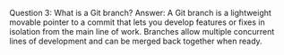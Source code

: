 Question 3: What is a Git branch?
Answer: A Git branch is a lightweight movable pointer to a commit that lets you develop features or fixes in isolation from the main line of work. Branches allow multiple concurrent lines of development and can be merged back together when ready.